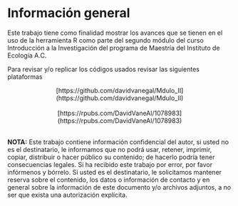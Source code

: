 # Información general

Este trabajo tiene como finalidad mostrar los avances que se tienen en el uso de la herramienta R como parte del segundo módulo del curso Introducción a la Investigación del programa de Maestría del Instituto de Ecología A.C.

Para revisar y/o replicar los códigos usados revisar las siguientes plataformas 

<center>
[https://github.com/davidvanegal/Mdulo_II](https://github.com/davidvanegal/Mdulo_II)
</center><br>

<center>
[https://rpubs.com/DavidVaneAl/1078983](https://rpubs.com/DavidVaneAl/1078983)
</center>
<br>


**NOTA:** Este trabajo contiene información confidencial del autor, si usted no es el destinatario, le informamos que no podrá usar, retener, imprimir, copiar, distribuir o hacer público su contenido; de hacerlo podría tener consecuencias legales. Si ha recibido este trabajo por error, por favor infórmenos y bórrelo. Si usted es el destinatario, le solicitamos mantener reserva sobre el contenido, los datos o información de contacto y en general sobre la información de este documento y/o archivos adjuntos, a no ser que exista una autorización explícita.


